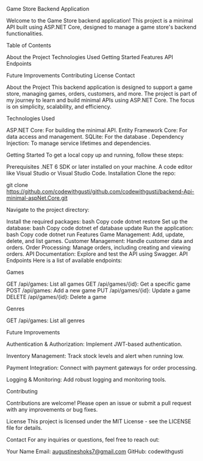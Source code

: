 Game Store Backend Application


Welcome to the Game Store backend application! This project is a minimal API built using ASP.NET Core, designed to manage a game store's backend functionalities.

Table of Contents


About the Project
Technologies Used
Getting Started
Features
API Endpoints


Future Improvements
Contributing
License
Contact

About the Project
This backend application is designed to support a game store, managing games, orders, customers, and more. 
The project is part of my journey to learn and build minimal APIs using ASP.NET Core. The focus is on simplicity, scalability, and efficiency.

Technologies Used

ASP.NET Core: For building the minimal API.
Entity Framework Core: For data access and management.
SQLite: For the database .
Dependency Injection: To manage service lifetimes and dependencies.

Getting Started
To get a local copy up and running, follow these steps:

Prerequisites
.NET 6 SDK or later installed on your machine.
A code editor like Visual Studio or Visual Studio Code.
Installation
Clone the repo:

git clone https://github.com/codewithgusti/github.com/codewithgusti/backend-Api-minimal-aspNet.Core.git

Navigate to the project directory:

Install the required packages:
bash
Copy code
dotnet restore
Set up the database:
bash
Copy code
dotnet ef database update
Run the application:
bash
Copy code
dotnet run
Features
Game Management: Add, update, delete, and list games.
Customer Management: Handle customer data and orders.
Order Processing: Manage orders, including creating and viewing orders.
API Documentation: Explore and test the API using Swagger.
API Endpoints
Here is a list of available endpoints:

Games

GET /api/games: List all games
GET /api/games/{id}: Get a specific game
POST /api/games: Add a new game
PUT /api/games/{id}: Update a game
DELETE /api/games/{id}: Delete a game

Genres

GET /api/games: List all genres



Future Improvements


Authentication & Authorization: Implement JWT-based authentication.

Inventory Management: Track stock levels and alert when running low.

Payment Integration: Connect with payment gateways for order processing.

Logging & Monitoring: Add robust logging and monitoring tools.

Contributing

Contributions are welcome! Please open an issue or submit a pull request with any improvements or bug fixes.

License
This project is licensed under the MIT License - see the LICENSE file for details.

Contact
For any inquiries or questions, feel free to reach out:

Your Name
Email: augustineshoks7@gmail.com
GitHub: codewithgusti
